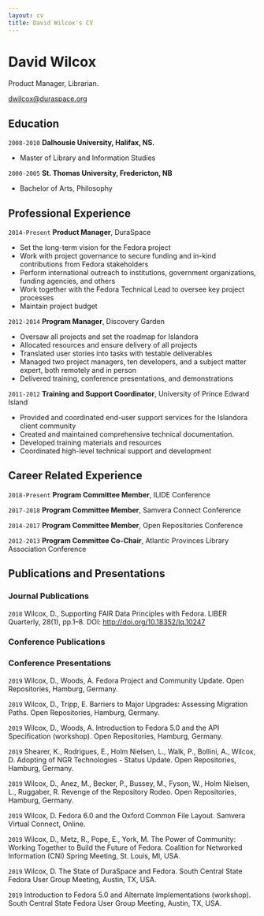 ```yaml
---
layout: cv
title: David Wilcox's CV
---
```

# David Wilcox
Product Manager, Librarian.

<div id="webaddress">
<a href="dwilcox@duraspace.org">dwilcox@duraspace.org</a>
</div>


## Education

`2008-2010`
__Dalhousie University, Halifax, NS.__

- Master of Library and Information Studies

`2000-2005`
__St. Thomas University, Fredericton, NB__

- Bachelor of Arts, Philosophy


## Professional Experience

`2014-Present`
__Product Manager__, DuraSpace

- Set the long-term vision for the Fedora project
- Work with project governance to secure funding and in-kind contributions from Fedora stakeholders
- Perform international outreach to institutions, government organizations, funding agencies, and others
- Work together with the Fedora Technical Lead to oversee key project processes
- Maintain project budget


`2012-2014`
__Program Manager__, Discovery Garden

- Oversaw all projects and set the roadmap for Islandora
- Allocated resources and ensure delivery of all projects
- Translated user stories into tasks with testable deliverables
- Managed two project managers, ten developers, and a subject matter expert, both remotely and in person
- Delivered training, conference presentations, and demonstrations


`2011-2012`
__Training and Support Coordinator__, University of Prince Edward Island

- Provided and coordinated end-user support services for the Islandora client community
- Created and maintained comprehensive technical documentation.
- Developed training materials and resources
- Coordinated high-level technical support and development


## Career Related Experience

`2018-Present`
__Program Committee Member__, ILIDE Conference

`2017-2018`
__Program Committee Member__, Samvera Connect Conference

`2014-2017`
__Program Committee Member__, Open Repositories Conference

`2012-2013`
__Program Committee Co-Chair__, Atlantic Provinces Library Association Conference


## Publications and Presentations


### Journal Publications

`2018`
Wilcox, D., Supporting FAIR Data Principles with Fedora. LIBER Quarterly, 28(1), pp.1–8. DOI: http://doi.org/10.18352/lq.10247 

### Conference Publications



### Conference Presentations

`2019`
Wilcox, D., Woods, A. Fedora Project and Community Update. Open Repositories, Hamburg, Germany.

`2019`
Wilcox, D., Tripp, E. Barriers to Major Upgrades: Assessing Migration Paths. Open Repositories, Hamburg, Germany.

`2019`
Wilcox, D., Woods, A. Introduction to Fedora 5.0 and the API Specification (workshop). Open Repositories, Hamburg, Germany.

`2019`
Shearer, K., Rodrigues, E., Holm Nielsen, L., Walk, P., Bollini, A., Wilcox, D. Adopting of NGR Technologies - Status Update. Open Repositories, Hamburg, Germany.

`2019`
Wilcox, D., Anez, M., Becker, P., Bussey, M., Fyson, W., Holm Nielsen, L., Ruggaber, R. Revenge of the Repository Rodeo. Open Repositories, Hamburg, Germany.

`2019` 
Wilcox, D. Fedora 6.0 and the Oxford Common File Layout. Samvera Virtual Connect, Online.

`2019`
Wilcox, D., Metz, R., Pope, E., York, M. The Power of Community: Working Together to Build the Future of Fedora. Coalition for Networked Information (CNI) Spring Meeting, St. Louis, MI, USA.

`2019`
Wilcox, D. The State of DuraSpace and Fedora. South Central State Fedora User Group Meeting, Austin, TX, USA.

`2019`
Introduction to Fedora 5.0 and Alternate Implementations (workshop). South Central State Fedora User Group Meeting, Austin, TX, USA.

<!-- ### Footer

Last updated: April 2019 -->


